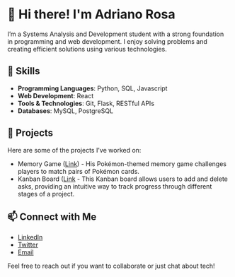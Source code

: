 # 👋 Hi there! I'm Adriano Rosa

I’m a Systems Analysis and Development student with a strong foundation in programming and web development. I enjoy solving problems and creating efficient solutions using various technologies.

## 🌱 Skills

- **Programming Languages**: Python, SQL, Javascript
- **Web Development**: React
- **Tools & Technologies**: Git, Flask, RESTful APIs
- **Databases**: MySQL, PostgreSQL

## 💼 Projects

Here are some of the projects I've worked on:

- Memory Game ([Link](https://pokememory00.netlify.app/)) - His Pokémon-themed memory game challenges players to match pairs of Pokémon cards.
- Kanban Board ([Link](https://kanban-board-kb.netlify.app/) - This Kanban board allows users to add and delete asks, providing an intuitive way to track progress through different stages of a project.

## 📫 Connect with Me

- [LinkedIn]([adriano-rosa](https://www.linkedin.com/in/adriano-rosa-741979182/))
- [Twitter]([@AdrianoR1985](https://x.com/AdrianoR1985))
- [Email](adrianorosa085@gmail.com)

Feel free to reach out if you want to collaborate or just chat about tech!
